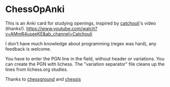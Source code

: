 # ChessOpAnki

This is an Anki card for studying openings, inspired by [catchouli](https://github.com/catchouli)'s video (thanks!).
https://www.youtube.com/watch?v=AMmR4useeKE&ab_channel=Catchouli

I don't have much knowledge about programming (regex was hard), any feedback is welcome.

You have to enter the PGN line in the field, without header or variations. You can create the PGN with lichess. The "variation separator" file cleans up the lines from lichess.org studies.

Thanks to [chessground](https://github.com/lichess-org/chessground) and [chessjs](https://github.com/jhlywa/chess.js)
